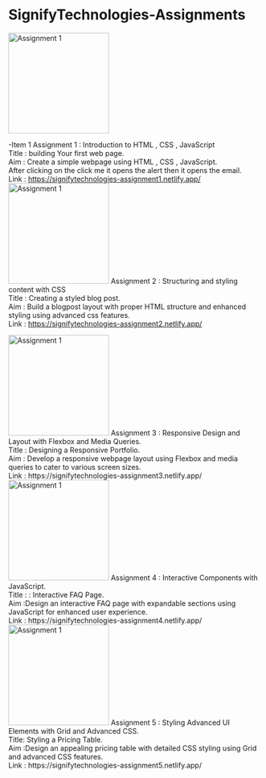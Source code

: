# SignifyTechnologies-Assignments
<img src="https://i.imgur.com/biKqfC9.png" alt="Assignment 1" width="200"/>

 -Item 1 Assignment 1 : 
Introduction to HTML , CSS , JavaScript<br> 
Title : building Your first web page.<br>
Aim : Create a simple webpage using HTML , CSS , JavaScript.<br>
    After clicking on the click me it opens the alert then it opens the email. <br>
Link : https://signifytechnologies-assignment1.netlify.app/
<br>
<img src="https://i.imgur.com/24ApAHa.png" alt="Assignment 1" width="200"/>
Assignment 2 : 
Structuring and styling content with CSS<br> 
Title : Creating a styled blog post.<br>
Aim : Build a blogpost layout with proper HTML structure and enhanced styling using advanced css features.<br>
Link : https://signifytechnologies-assignment2.netlify.app/

<img src="https://i.imgur.com/ji6XtEm.png" alt="Assignment 1" width="200"/>
Assignment 3 : 
Responsive Design and Layout with Flexbox and Media Queries.<br> 
Title :  Designing a Responsive Portfolio.<br>
Aim : Develop a responsive webpage layout using Flexbox and media queries to cater to
various screen sizes.<br>
Link : https://signifytechnologies-assignment3.netlify.app/

<img src="https://i.imgur.com/ayqDKFI.png" alt="Assignment 1" width="200"/>
Assignment 4 : 
Interactive Components with JavaScript.<br> 
Title : : Interactive FAQ Page.<br>
Aim :Design an interactive FAQ page with expandable sections using JavaScript for
enhanced user experience.<br>
Link : https://signifytechnologies-assignment4.netlify.app/

<img src="https://i.imgur.com/PKpucju.png" alt="Assignment 1" width="200"/>
Assignment 5 : 
Styling Advanced UI Elements with Grid and Advanced CSS.<br> 
Title: Styling a Pricing Table.<br>
Aim :Design an appealing pricing table with detailed CSS styling using Grid and advanced
CSS features.<br>
Link : https://signifytechnologies-assignment5.netlify.app/



